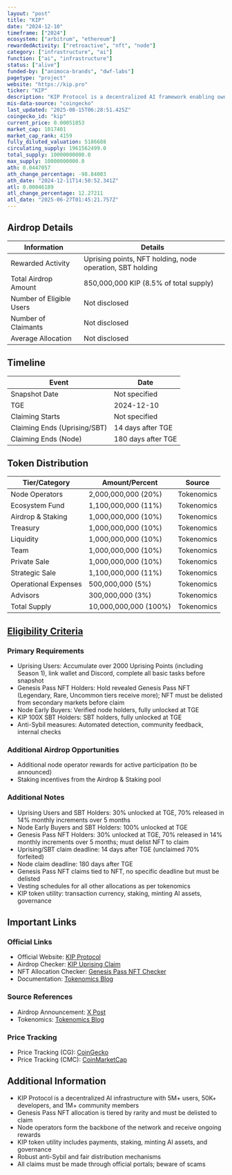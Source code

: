 ```yaml
---
layout: "post"
title: "KIP"
date: "2024-12-10"
timeframe: ["2024"]
ecosystem: ["arbitrum", "ethereum"]
rewardedActivity: ["retroactive", "nft", "node"]
category: ["infrastructure", "ai"]
function: ["ai", "infrastructure"]
status: ["alive"]
funded-by: ["animoca-brands", "dwf-labs"]
pagetype: "project"
website: "https://kip.pro"
ticker: "KIP"
description: "KIP Protocol is a decentralized AI framework enabling owners of AI apps, models, and knowledge bases to deploy, connect, and monetize their AI assets in Web3. It empowers developers and contributors through a robust, battle-tested infrastructure and community-driven incentives."
mis-data-source: "coingecko"
last_updated: "2025-08-15T06:28:51.425Z"
coingecko_id: "kip"
current_price: 0.00051853
market_cap: 1017401
market_cap_rank: 4159
fully_diluted_valuation: 5186688
circulating_supply: 1961562499.0
total_supply: 10000000000.0
max_supply: 10000000000.0
ath: 0.0447057
ath_change_percentage: -98.84003
ath_date: "2024-12-11T14:50:52.341Z"
atl: 0.00046189
atl_change_percentage: 12.27211
atl_date: "2025-06-27T01:45:21.757Z"
---
```


## Airdrop Details

| Information              | Details                                                                 |
| ------------------------ | ----------------------------------------------------------------------- |
| Rewarded Activity        | Uprising points, NFT holding, node operation, SBT holding                |
| Total Airdrop Amount     | 850,000,000 KIP (8.5% of total supply)                                  |
| Number of Eligible Users | Not disclosed                                                           |
| Number of Claimants      | Not disclosed                                                           |
| Average Allocation       | Not disclosed                                                           |

## Timeline

| Event                    | Date                  |
| ------------------------ | --------------------- |
| Snapshot Date            | Not specified         |
| TGE                      | 2024-12-10            |
| Claiming Starts          | Not specified         |
| Claiming Ends (Uprising/SBT) | 14 days after TGE  |
| Claiming Ends (Node)     | 180 days after TGE    |

## Token Distribution

| Tier/Category           | Amount/Percent         | Source                |
| ----------------------- | --------------------- | --------------------- |
| Node Operators          | 2,000,000,000 (20%)    | Tokenomics            |
| Ecosystem Fund          | 1,100,000,000 (11%)    | Tokenomics            |
| Airdrop & Staking       | 1,000,000,000 (10%)    | Tokenomics            |
| Treasury                | 1,000,000,000 (10%)    | Tokenomics            |
| Liquidity               | 1,000,000,000 (10%)    | Tokenomics            |
| Team                    | 1,000,000,000 (10%)    | Tokenomics            |
| Private Sale            | 1,000,000,000 (10%)    | Tokenomics            |
| Strategic Sale          | 1,100,000,000 (11%)    | Tokenomics            |
| Operational Expenses    | 500,000,000 (5%)       | Tokenomics            |
| Advisors                | 300,000,000 (3%)       | Tokenomics            |
| Total Supply            | 10,000,000,000 (100%)  | Tokenomics            |

## [Eligibility Criteria](https://x.com/KIPprotocol/status/1866076757478310285?lang=en)

### Primary Requirements

- Uprising Users: Accumulate over 2000 Uprising Points (including Season 1), link wallet and Discord, complete all basic tasks before snapshot
- Genesis Pass NFT Holders: Hold revealed Genesis Pass NFT (Legendary, Rare, Uncommon tiers receive more); NFT must be delisted from secondary markets before claim
- Node Early Buyers: Verified node holders, fully unlocked at TGE
- KIP 100X SBT Holders: SBT holders, fully unlocked at TGE
- Anti-Sybil measures: Automated detection, community feedback, internal checks

### Additional Airdrop Opportunities

- Additional node operator rewards for active participation (to be announced)
- Staking incentives from the Airdrop & Staking pool

### Additional Notes

- Uprising Users and SBT Holders: 30% unlocked at TGE, 70% released in 14% monthly increments over 5 months
- Node Early Buyers and SBT Holders: 100% unlocked at TGE
- Genesis Pass NFT Holders: 30% unlocked at TGE, 70% released in 14% monthly increments over 5 months; must delist NFT to claim
- Uprising/SBT claim deadline: 14 days after TGE (unclaimed 70% forfeited)
- Node claim deadline: 180 days after TGE
- Genesis Pass NFT claims tied to NFT, no specific deadline but must be delisted
- Vesting schedules for all other allocations as per tokenomics
- KIP token utility: transaction currency, staking, minting AI assets, governance

## Important Links

### Official Links
- Official Website: [KIP Protocol](https://kip.pro)
- Airdrop Checker: [KIP Uprising Claim](https://uprising.kip.pro/claim)
- NFT Allocation Checker: [Genesis Pass NFT Checker](https://uprising.kip.pro/nft)
- Documentation: [Tokenomics Blog](https://www.kip.pro/blog-posts/kip-tokenomics)

### Source References
- Airdrop Announcement: [X Post](https://x.com/KIPprotocol/status/1866076757478310285?lang=en)
- Tokenomics: [Tokenomics Blog](https://www.kip.pro/blog-posts/kip-tokenomics)

### Price Tracking
- Price Tracking (CG): [CoinGecko](https://www.coingecko.com/en/coins/kip)
- Price Tracking (CMC): [CoinMarketCap](https://coinmarketcap.com/currencies/kip-protocol/)

## Additional Information

- KIP Protocol is a decentralized AI infrastructure with 5M+ users, 50K+ developers, and 1M+ community members
- Genesis Pass NFT allocation is tiered by rarity and must be delisted to claim
- Node operators form the backbone of the network and receive ongoing rewards
- KIP token utility includes payments, staking, minting AI assets, and governance
- Robust anti-Sybil and fair distribution mechanisms
- All claims must be made through official portals; beware of scams